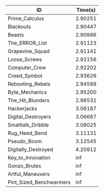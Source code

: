 |ID|Time(s)|
|-|-|
|Prime_Calculus|2.90251|
|Blackouts|2.90447|
|Beasts|2.90996|
|The_ERROR_List|2.91123|
|Grapevine_Squad|2.91141|
|Loose_Screws|2.92156|
|Computer_Crew|2.92202|
|Creed_Symbol|2.93626|
|Rebooting_Rebels|2.94588|
|Byte_Mechanics|2.95200|
|The_Hit_Blunders|2.96531|
|Hackerjacks|3.06187|
|Digital_Destroyers|3.06687|
|Smalltalk_Dribble|3.08025|
|Rug_Heed_Bend|3.11131|
|Pseudo_Boom|3.12545|
|Digitally_Destroyed|4.20912|
|Key_to_Innovation|inf|
|Gonzo_Brutes|inf|
|Artful_Maneuvers|inf|
|Pint_Sized_Benchwarmers|inf|
